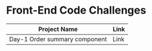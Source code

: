 # Front-End Code Challenges
 
| Project Name | Link |
|---|---|
Day-1 Order summary component | Link
